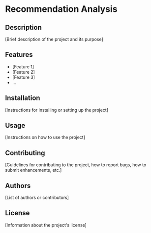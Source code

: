 # Recommendation Analysis

## Description
[Brief description of the project and its purpose]

## Features
- [Feature 1]
- [Feature 2]
- [Feature 3]
- ...

## Installation
[Instructions for installing or setting up the project]

## Usage
[Instructions on how to use the project]

## Contributing
[Guidelines for contributing to the project, how to report bugs, how to submit enhancements, etc.]

## Authors
[List of authors or contributors]

## License
[Information about the project's license]

